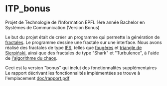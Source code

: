 ITP_bonus
=========

Projet de Technologie de l'Information EPFL 1ère année Bachelor en Systèmes de Communication (Version Bonus)

Le but du projet était de créer un programme qui permette la génération de <a href="http://fr.wikipedia.org/wiki/Fractale">fractales</a>. Le programme dessine une fractale sur une interface. Nous avons réalisé des fractales de type <a href="http://fr.wikipedia.org/wiki/Syst%C3%A8me_de_fonctions_it%C3%A9r%C3%A9es">IFS</a>, telles que <a href="http://fr.wikipedia.org/wiki/Fichier:Bransleys_fern.png">fougères</a> et <a href="https://fr.wikipedia.org/wiki/Triangle_de_Sierpi%C5%84ski">triangle de Sierpiński</a>, ainsi que des fractales de type "Shark" et "Turbulence", à l'aide de <a href="http://fr.wikipedia.org/wiki/Jeu_du_chaos">l'algorithme du chaos</a>.

Ceci est la version "bonus" qui inclut des fonctionnalités supplémentaires
Le rapport décrivant les fonctionnalités implémentées se trouve à l'emplacement <a href="https://github.com/GaussianBlurs/ITP_bonus/blob/master/doc/rapport.pdf">doc/rapport.pdf</a>
